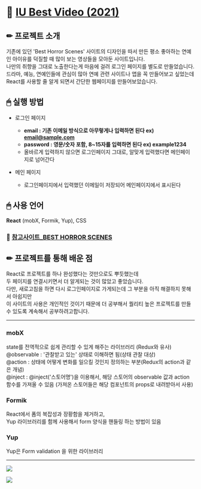 # 📌 [IU Best Video (2021)](https://hyerimyang.github.io/iu-fanpage/)

## ✏ 프로젝트 소개
기존에 있던 'Best Horror Scenes' 사이트의 디자인을 따서 만든
평소 좋아하는 연예인 아이유를 덕질할 때 많이 보는 영상들을 모아둔 사이트입니다.  
나만의 취향을 그대로 노출한다는게 마음에 걸려 로그인 페이지를 별도로 만들었습니다.  
드라마, 예능, 연예인들에 관심이 많아 연예 관련 사이트나 앱을 꼭 만들어보고 싶었는데  
React를 사용할 줄 알게 되면서 간단한 웹페이지를 만들어보았습니다.

## 🖱 실행 방법
* 로그인 페이지
  - **email : 기존 이메일 방식으로 아무렇게나 입력하면 된다 ex) email@sample.com**
  - **password : 영문/숫자 포함, 8~15자를 입력하면 된다 ex) example1234**
  - 올바르게 입력하지 않으면 로그인페이지 그대로, 알맞게 입력했다면 메인페이지로 넘어간다  
  
* 메인 페이지
  - 로그인페이지에서 입력했던 이메일이 저장되어 메인페이지에서 표시된다

## 🖱 사용 언어
**React** (mobX, Formik, Yup), CSS

### 📎 [참고사이트_BEST HORROR SCENES](https://besthorrorscenes.com/)

## ✏ 프로젝트를 통해 배운 점
React로 프로젝트를 하나 완성했다는 것만으로도 뿌듯했는데  
두 페이지를 연결시키면서 더 알게되는 것이 많았고 좋았습니다.  
다만, 새로고침을 하면 다시 로그인페이지로 가게되는데 그 부분을 아직 해결하지 못해서 아쉽지만  
이 사이트의 사용은 개인적인 것이기 때문에 더 공부해서 퀄리티 높은 프로젝트를 만들 수 있도록 계속해서 공부하려고합니다.  

---

### mobX
state를 전역적으로 쉽게 관리할 수 있게 해주는 라이브러리 (Redux와 유사)  
@observable : '관찰받고 있는' 상태로 이해하면 됨(상태 관찰 대상)  
@action : 상태에 어떻게 변화를 일으킬 것인지 정의하는 부분(Redux의 action과 같은 개념)  
@inject : @inject('스토어명')을 이용해서, 해당 스토어의 observable 값과 action 함수를 가져올 수 있음 (가져온 스토어들은 해당 컴포넌트의 props로 내려받아서 사용)  

### Formik
React에서 폼의 복잡성과 장황함을 제거하고,  
Yup 라이브러리를 함께 사용해서 form 양식을 핸들링 하는 방법이 있음

### Yup 
Yup은 Form validation 을 위한 라이브러리 

-----
![](https://images.velog.io/images/hyerimiya/post/e64abfdf-0c85-472d-a8a3-d6ac0b6174fd/1.png)

![](https://images.velog.io/images/hyerimiya/post/aec9a9f9-0f3e-4134-97ca-b17c445e61ee/2.png)
